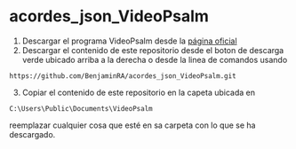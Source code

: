 # acordes_json_VideoPsalm
1) Descargar el programa VideoPsalm desde la [página oficial](https://myvideopsalm.weebly.com/download.html)
2) Descargar el contenido de este repositorio desde el boton de descarga verde ubicado arriba a la derecha o desde la linea de comandos usando
```
https://github.com/BenjaminRA/acordes_json_VideoPsalm.git
```
3) Copiar el contenido de este repositorio en la capeta ubicada en 
```
C:\Users\Public\Documents\VideoPsalm
```
reemplazar cualquier cosa que esté en sa carpeta con lo que se ha descargado.
